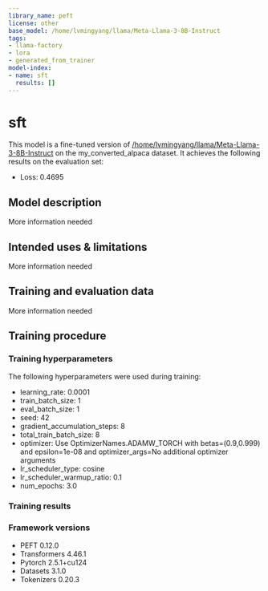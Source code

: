 ```yaml
---
library_name: peft
license: other
base_model: /home/lvmingyang/llama/Meta-Llama-3-8B-Instruct
tags:
- llama-factory
- lora
- generated_from_trainer
model-index:
- name: sft
  results: []
---
```


<!-- This model card has been generated automatically according to the information the Trainer had access to. You
should probably proofread and complete it, then remove this comment. -->

# sft

This model is a fine-tuned version of [/home/lvmingyang/llama/Meta-Llama-3-8B-Instruct](https://huggingface.co//home/lvmingyang/llama/Meta-Llama-3-8B-Instruct) on the my_converted_alpaca dataset.
It achieves the following results on the evaluation set:
- Loss: 0.4695

## Model description

More information needed

## Intended uses & limitations

More information needed

## Training and evaluation data

More information needed

## Training procedure

### Training hyperparameters

The following hyperparameters were used during training:
- learning_rate: 0.0001
- train_batch_size: 1
- eval_batch_size: 1
- seed: 42
- gradient_accumulation_steps: 8
- total_train_batch_size: 8
- optimizer: Use OptimizerNames.ADAMW_TORCH with betas=(0.9,0.999) and epsilon=1e-08 and optimizer_args=No additional optimizer arguments
- lr_scheduler_type: cosine
- lr_scheduler_warmup_ratio: 0.1
- num_epochs: 3.0

### Training results



### Framework versions

- PEFT 0.12.0
- Transformers 4.46.1
- Pytorch 2.5.1+cu124
- Datasets 3.1.0
- Tokenizers 0.20.3